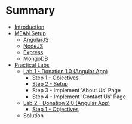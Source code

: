 # Summary

* [Introduction](README.md)
* [MEAN Setup](mean_setup.md)
   * [AngularJS](angularjs.md)
   * [NodeJS](nodejsmd.md)
   * [Express](express.md)
   * [MongoDB](mongodb.md)
* [Practical Labs](practical_labs.md)
   * [Lab 1 - Donation 1.0 (Angular App)](lab1/lab_1.md)
       * [Step 1 - Objectives](lab1/step_1.md)
       * [Step 2 - Setup](lab1/step_2.md)
       * Step 3 - Implement 'About Us' Page
       * Step 4 - Implement 'Contact Us' Page
   * [Lab 2 - Donation 2.0 (Angular App)](lab2/lab_2.md)
       * [Step 1 - Objectives](lab2/step_1.md)
   * Solution

